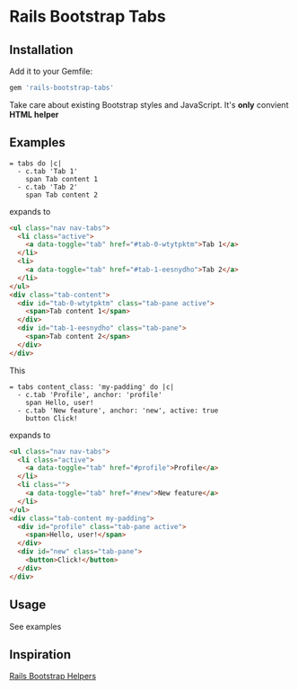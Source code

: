# Rails Bootstrap Tabs

## Installation

Add it to your Gemfile:

```ruby
gem 'rails-bootstrap-tabs'
```

Take care about existing Bootstrap styles and JavaScript. It's **only** convient **HTML helper**

## Examples

```slim
= tabs do |c|
  - c.tab 'Tab 1'
    span Tab content 1
  - c.tab 'Tab 2'
    span Tab content 2
```
expands to
```html
<ul class="nav nav-tabs">
  <li class="active">
    <a data-toggle="tab" href="#tab-0-wtytpktm">Tab 1</a>
  </li>
  <li>
    <a data-toggle="tab" href="#tab-1-eesnydho">Tab 2</a>
  </li>
</ul>
<div class="tab-content">
  <div id="tab-0-wtytpktm" class="tab-pane active">
    <span>Tab content 1</span>
  </div>
  <div id="tab-1-eesnydho" class="tab-pane">
    <span>Tab content 2</span>
  </div>
</div>
```
This
```slim
= tabs content_class: 'my-padding' do |c|
  - c.tab 'Profile', anchor: 'profile'
    span Hello, user!
  - c.tab 'New feature', anchor: 'new', active: true
    button Click!
```
expands to
```html
<ul class="nav nav-tabs">
  <li class="active">
    <a data-toggle="tab" href="#profile">Profile</a>
  </li>
  <li class="">
    <a data-toggle="tab" href="#new">New feature</a>
  </li>
</ul>
<div class="tab-content my-padding">
  <div id="profile" class="tab-pane active">
    <span>Hello, user!</span>
  </div>
  <div id="new" class="tab-pane">
    <button>Click!</button>
  </div>
</div>
```
## Usage

See examples

## Inspiration

[Rails Bootstrap Helpers](https://github.com/Tretti/rails-bootstrap-helpers)
